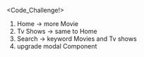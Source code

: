 <Code_Challenge!>

1. Home -> more Movie
2. Tv Shows -> same to Home
3. Search -> keyword Movies and Tv shows
4. upgrade modal Component
